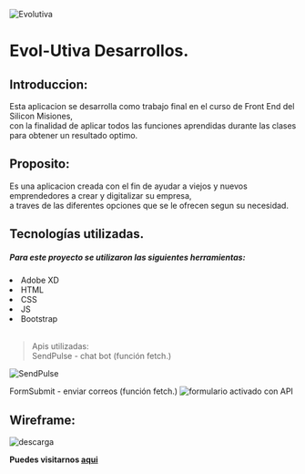 
![Evolutiva](https://github.com/pablete32/app/assets/130165288/7d05ea8b-576a-4cf7-b9c4-d1e14123a85d((https://ev0lutiva-desarool0s.000webhostapp.com)))

# Evol-Utiva Desarrollos.

## Introduccion:

Esta aplicacion se desarrolla como trabajo final en el curso de Front End del Silicon Misiones, <br> con la finalidad de aplicar todos las funciones aprendidas durante las clases para obtener un resultado optimo.

## Proposito:

Es una aplicacion creada con el fin de ayudar a viejos y nuevos emprendedores a crear y digitalizar su empresa, <br> a traves de las diferentes opciones que se le ofrecen segun su necesidad.

## Tecnologías utilizadas.

##### Para este proyecto se utilizaron las siguientes herramientas:

<li>Adobe XD</li>
<li>HTML</li>
<li>CSS</li>
<li>JS</li>
<li>Bootstrap</li><br>

> Apis utilizadas: <br>
SendPulse - chat bot (función fetch.)

 ![SendPulse](https://github.com/pablete32/app/assets/130165288/70e1c830-94d1-42de-bbe8-3a69d6c49252)

FormSubmit - enviar correos (función fetch.)
![formulario activado con API](https://github.com/pablete32/app/assets/130165288/abd3d2c4-32b1-43b5-9547-3466c29a4a38)

## Wireframe:
![descarga](https://github.com/pablete32/app/assets/130165288/7748f89c-1491-4bb6-8ffc-c3771ee5cbff)

**Puedes visitarnos  [aqui](http://https://ev0lutiva-desarool0s.000webhostapp.com "aqui")**
